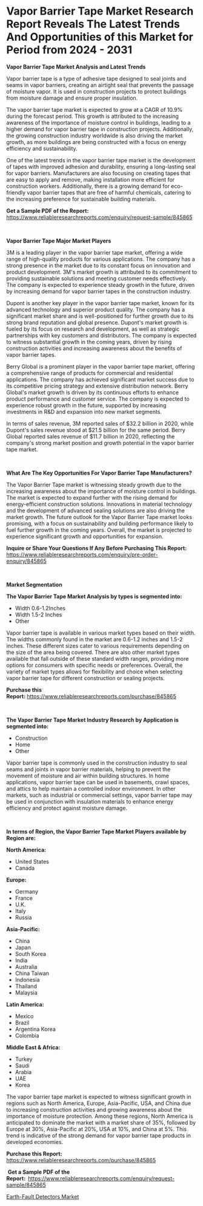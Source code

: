 <p><h1>Vapor Barrier Tape Market Research Report Reveals The Latest Trends And Opportunities of this Market for Period from 2024 - 2031</h1></p><p><strong>Vapor Barrier Tape Market Analysis and Latest Trends</strong></p>
<p><p>Vapor barrier tape is a type of adhesive tape designed to seal joints and seams in vapor barriers, creating an airtight seal that prevents the passage of moisture vapor. It is used in construction projects to protect buildings from moisture damage and ensure proper insulation.</p><p>The vapor barrier tape market is expected to grow at a CAGR of 10.9% during the forecast period. This growth is attributed to the increasing awareness of the importance of moisture control in buildings, leading to a higher demand for vapor barrier tape in construction projects. Additionally, the growing construction industry worldwide is also driving the market growth, as more buildings are being constructed with a focus on energy efficiency and sustainability.</p><p>One of the latest trends in the vapor barrier tape market is the development of tapes with improved adhesion and durability, ensuring a long-lasting seal for vapor barriers. Manufacturers are also focusing on creating tapes that are easy to apply and remove, making installation more efficient for construction workers. Additionally, there is a growing demand for eco-friendly vapor barrier tapes that are free of harmful chemicals, catering to the increasing preference for sustainable building materials.</p></p>
<p><strong>Get a Sample PDF of the Report:&nbsp;</strong> <a href="https://www.reliableresearchreports.com/enquiry/request-sample/845865">https://www.reliableresearchreports.com/enquiry/request-sample/845865</a></p>
<p>&nbsp;</p>
<p><strong>Vapor Barrier Tape Major Market Players</strong></p>
<p><p>3M is a leading player in the vapor barrier tape market, offering a wide range of high-quality products for various applications. The company has a strong presence in the market due to its constant focus on innovation and product development. 3M's market growth is attributed to its commitment to providing sustainable solutions and meeting customer needs effectively. The company is expected to experience steady growth in the future, driven by increasing demand for vapor barrier tapes in the construction industry.</p><p>Dupont is another key player in the vapor barrier tape market, known for its advanced technology and superior product quality. The company has a significant market share and is well-positioned for further growth due to its strong brand reputation and global presence. Dupont's market growth is fueled by its focus on research and development, as well as strategic partnerships with key customers and distributors. The company is expected to witness substantial growth in the coming years, driven by rising construction activities and increasing awareness about the benefits of vapor barrier tapes.</p><p>Berry Global is a prominent player in the vapor barrier tape market, offering a comprehensive range of products for commercial and residential applications. The company has achieved significant market success due to its competitive pricing strategy and extensive distribution network. Berry Global's market growth is driven by its continuous efforts to enhance product performance and customer service. The company is expected to experience robust growth in the future, supported by increasing investments in R&D and expansion into new market segments.</p><p>In terms of sales revenue, 3M reported sales of $32.2 billion in 2020, while Dupont's sales revenue stood at $21.5 billion for the same period. Berry Global reported sales revenue of $11.7 billion in 2020, reflecting the company's strong market position and growth potential in the vapor barrier tape market.</p></p>
<p>&nbsp;</p>
<p><strong>What Are The Key Opportunities For Vapor Barrier Tape Manufacturers?</strong></p>
<p><p>The Vapor Barrier Tape market is witnessing steady growth due to the increasing awareness about the importance of moisture control in buildings. The market is expected to expand further with the rising demand for energy-efficient construction solutions. Innovations in material technology and the development of advanced sealing solutions are also driving the market growth. The future outlook for the Vapor Barrier Tape market looks promising, with a focus on sustainability and building performance likely to fuel further growth in the coming years. Overall, the market is projected to experience significant growth and opportunities for expansion.</p></p>
<p><strong>Inquire or Share Your Questions If Any Before Purchasing This Report:</strong> <a href="https://www.reliableresearchreports.com/enquiry/pre-order-enquiry/845865">https://www.reliableresearchreports.com/enquiry/pre-order-enquiry/845865</a></p>
<p>&nbsp;</p>
<p><strong>Market Segmentation</strong></p>
<p><strong>The Vapor Barrier Tape Market Analysis by types is segmented into:</strong></p>
<p><ul><li>Width 0.6-1.2Inches</li><li>Width 1.5-2 Inches</li><li>Other</li></ul></p>
<p><p>Vapor barrier tape is available in various market types based on their width. The widths commonly found in the market are 0.6-1.2 inches and 1.5-2 inches. These different sizes cater to various requirements depending on the size of the area being covered. There are also other market types available that fall outside of these standard width ranges, providing more options for consumers with specific needs or preferences. Overall, the variety of market types allows for flexibility and choice when selecting vapor barrier tape for different construction or sealing projects.</p></p>
<p><strong>Purchase this Report:&nbsp;</strong><a href="https://www.reliableresearchreports.com/purchase/845865">https://www.reliableresearchreports.com/purchase/845865</a></p>
<p>&nbsp;</p>
<p><strong>The Vapor Barrier Tape Market Industry Research by Application is segmented into:</strong></p>
<p><ul><li>Construction</li><li>Home</li><li>Other</li></ul></p>
<p><p>Vapor barrier tape is commonly used in the construction industry to seal seams and joints in vapor barrier materials, helping to prevent the movement of moisture and air within building structures. In home applications, vapor barrier tape can be used in basements, crawl spaces, and attics to help maintain a controlled indoor environment. In other markets, such as industrial or commercial settings, vapor barrier tape may be used in conjunction with insulation materials to enhance energy efficiency and protect against moisture damage.</p></p>
<p>&nbsp;</p>
<p><strong>In terms of Region, the Vapor Barrier Tape Market Players available by Region are:</strong></p>
<p>
    <p> <strong> North America: </strong>
        <ul>
            <li>United States</li>
            <li>Canada</li>
        </ul>
        </p> 
    <p> <strong> Europe: </strong>
        <ul>
            <li>Germany</li>
            <li>France</li>
            <li>U.K.</li>
            <li>Italy</li>
            <li>Russia</li>
        </ul>
        </p> 
    <p> <strong> Asia-Pacific: </strong>
        <ul>
            <li>China</li>
            <li>Japan</li>
            <li>South Korea</li>
            <li>India</li>
            <li>Australia</li>
            <li>China Taiwan</li>
            <li>Indonesia</li>
            <li>Thailand</li>
            <li>Malaysia</li>
        </ul>
        </p> 
    <p> <strong> Latin America: </strong>
        <ul>
            <li>Mexico</li>
            <li>Brazil</li>
            <li>Argentina Korea</li>
            <li>Colombia</li>
        </ul>
        </p> 
    <p> <strong> Middle East & Africa: </strong>
        <ul>
            <li>Turkey</li>
            <li>Saudi</li>
            <li>Arabia</li>
            <li>UAE</li>
            <li>Korea</li>
        </ul>
    </p>
    </p>
<p><p>The vapor barrier tape market is expected to witness significant growth in regions such as North America, Europe, Asia-Pacific, USA, and China due to increasing construction activities and growing awareness about the importance of moisture protection. Among these regions, North America is anticipated to dominate the market with a market share of 35%, followed by Europe at 30%, Asia-Pacific at 20%, USA at 10%, and China at 5%. This trend is indicative of the strong demand for vapor barrier tape products in developed economies.</p></p>
<p><strong>Purchase this Report: </strong><a href="https://www.reliableresearchreports.com/purchase/845865">https://www.reliableresearchreports.com/purchase/845865</a></p>
<p>&nbsp;<strong>Get a Sample PDF of the Report:&nbsp;&nbsp;</strong><a href="https://www.reliableresearchreports.com/enquiry/request-sample/845865">https://www.reliableresearchreports.com/enquiry/request-sample/845865</a></p>
<p><strong></strong></p>
<p><p><a href="https://chivalrous-flock-a86.notion.site/Earth-Fault-Detectors-Market-Centers-on-Aspects-such-as-Market-Growth-Market-Share-Market-Opportun-7b038af6cbca473f90aa96307eee357d">Earth-Fault Detectors Market</a></p></p>